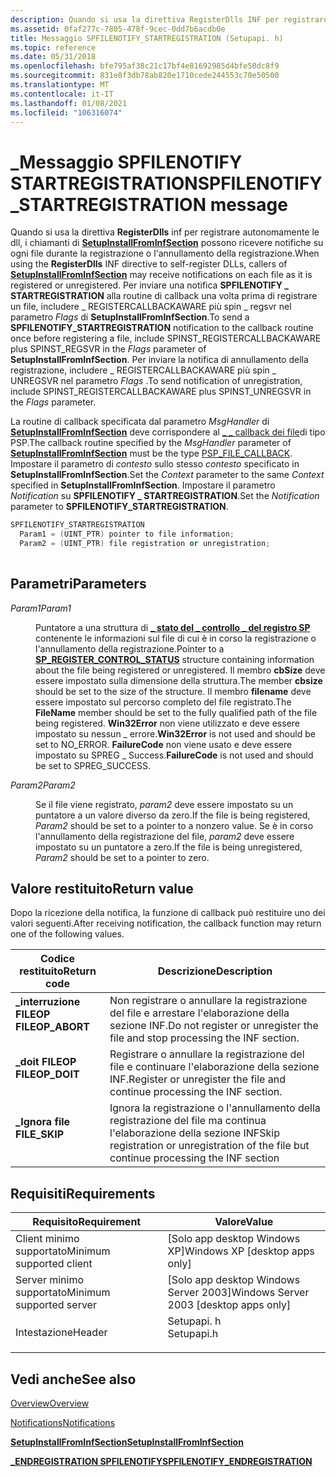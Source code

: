 ```yaml
---
description: Quando si usa la direttiva RegisterDlls INF per registrare autonomamente le dll, i chiamanti di SetupInstallFromInfSection possono ricevere notifiche su ogni file durante la registrazione o l'annullamento della registrazione.
ms.assetid: 0faf277c-7805-478f-9cec-0dd7b6acdb0e
title: Messaggio SPFILENOTIFY_STARTREGISTRATION (Setupapi. h)
ms.topic: reference
ms.date: 05/31/2018
ms.openlocfilehash: bfe795af38c21c17bf4e81692985d4bfe50dc8f9
ms.sourcegitcommit: 831e8f3db78ab820e1710cede244553c70e50500
ms.translationtype: MT
ms.contentlocale: it-IT
ms.lasthandoff: 01/08/2021
ms.locfileid: "106316074"
---
```

# <a name="spfilenotify_startregistration-message"></a><span data-ttu-id="d5e39-103">\_Messaggio SPFILENOTIFY STARTREGISTRATION</span><span class="sxs-lookup"><span data-stu-id="d5e39-103">SPFILENOTIFY\_STARTREGISTRATION message</span></span>

<span data-ttu-id="d5e39-104">Quando si usa la direttiva **RegisterDlls** inf per registrare autonomamente le dll, i chiamanti di [**SetupInstallFromInfSection**](/windows/desktop/api/Setupapi/nf-setupapi-setupinstallfrominfsectiona) possono ricevere notifiche su ogni file durante la registrazione o l'annullamento della registrazione.</span><span class="sxs-lookup"><span data-stu-id="d5e39-104">When using the **RegisterDlls** INF directive to self-register DLLs, callers of [**SetupInstallFromInfSection**](/windows/desktop/api/Setupapi/nf-setupapi-setupinstallfrominfsectiona) may receive notifications on each file as it is registered or unregistered.</span></span> <span data-ttu-id="d5e39-105">Per inviare una notifica **SPFILENOTIFY \_ STARTREGISTRATION** alla routine di callback una volta prima di registrare un file, includere \_ REGISTERCALLBACKAWARE più spin \_ regsvr nel parametro *Flags* di **SetupInstallFromInfSection**.</span><span class="sxs-lookup"><span data-stu-id="d5e39-105">To send a **SPFILENOTIFY\_STARTREGISTRATION** notification to the callback routine once before registering a file, include SPINST\_REGISTERCALLBACKAWARE plus SPINST\_REGSVR in the *Flags* parameter of **SetupInstallFromInfSection**.</span></span> <span data-ttu-id="d5e39-106">Per inviare la notifica di annullamento della registrazione, includere \_ REGISTERCALLBACKAWARE più spin \_ UNREGSVR nel parametro *Flags* .</span><span class="sxs-lookup"><span data-stu-id="d5e39-106">To send notification of unregistration, include SPINST\_REGISTERCALLBACKAWARE plus SPINST\_UNREGSVR in the *Flags* parameter.</span></span>

<span data-ttu-id="d5e39-107">La routine di callback specificata dal parametro *MsgHandler* di [**SetupInstallFromInfSection**](/windows/desktop/api/Setupapi/nf-setupapi-setupinstallfrominfsectiona) deve corrispondere al [ \_ \_ callback dei file](/windows/win32/api/setupapi/nc-setupapi-psp_file_callback_a)di tipo PSP.</span><span class="sxs-lookup"><span data-stu-id="d5e39-107">The callback routine specified by the *MsgHandler* parameter of [**SetupInstallFromInfSection**](/windows/desktop/api/Setupapi/nf-setupapi-setupinstallfrominfsectiona) must be the type [PSP\_FILE\_CALLBACK](/windows/win32/api/setupapi/nc-setupapi-psp_file_callback_a).</span></span> <span data-ttu-id="d5e39-108">Impostare il parametro di *contesto* sullo stesso *contesto* specificato in **SetupInstallFromInfSection**.</span><span class="sxs-lookup"><span data-stu-id="d5e39-108">Set the *Context* parameter to the same *Context* specified in **SetupInstallFromInfSection**.</span></span> <span data-ttu-id="d5e39-109">Impostare il parametro *Notification* su **SPFILENOTIFY \_ STARTREGISTRATION**.</span><span class="sxs-lookup"><span data-stu-id="d5e39-109">Set the *Notification* parameter to **SPFILENOTIFY\_STARTREGISTRATION**.</span></span>


```C++
SPFILENOTIFY_STARTREGISTRATION
  Param1 = (UINT_PTR) pointer to file information;
  Param2 = (UINT_PTR) file registration or unregistration;
            
```



## <a name="parameters"></a><span data-ttu-id="d5e39-110">Parametri</span><span class="sxs-lookup"><span data-stu-id="d5e39-110">Parameters</span></span>

<dl> <dt>

<span data-ttu-id="d5e39-111">*Param1*</span><span class="sxs-lookup"><span data-stu-id="d5e39-111">*Param1*</span></span> 
</dt> <dd>

<span data-ttu-id="d5e39-112">Puntatore a una struttura di [**\_ stato del \_ controllo \_ del registro SP**](/windows/desktop/api/Setupapi/ns-setupapi-sp_register_control_statusa) contenente le informazioni sul file di cui è in corso la registrazione o l'annullamento della registrazione.</span><span class="sxs-lookup"><span data-stu-id="d5e39-112">Pointer to a [**SP\_REGISTER\_CONTROL\_STATUS**](/windows/desktop/api/Setupapi/ns-setupapi-sp_register_control_statusa) structure containing information about the file being registered or unregistered.</span></span> <span data-ttu-id="d5e39-113">Il membro **cbSize** deve essere impostato sulla dimensione della struttura.</span><span class="sxs-lookup"><span data-stu-id="d5e39-113">The member **cbsize** should be set to the size of the structure.</span></span> <span data-ttu-id="d5e39-114">Il membro **filename** deve essere impostato sul percorso completo del file registrato.</span><span class="sxs-lookup"><span data-stu-id="d5e39-114">The **FileName** member should be set to the fully qualified path of the file being registered.</span></span> <span data-ttu-id="d5e39-115">**Win32Error** non viene utilizzato e deve essere impostato su nessun \_ errore.</span><span class="sxs-lookup"><span data-stu-id="d5e39-115">**Win32Error** is not used and should be set to NO\_ERROR.</span></span> <span data-ttu-id="d5e39-116">**FailureCode** non viene usato e deve essere impostato su SPREG \_ Success.</span><span class="sxs-lookup"><span data-stu-id="d5e39-116">**FailureCode** is not used and should be set to SPREG\_SUCCESS.</span></span>

</dd> <dt>

<span data-ttu-id="d5e39-117">*Param2*</span><span class="sxs-lookup"><span data-stu-id="d5e39-117">*Param2*</span></span> 
</dt> <dd>

<span data-ttu-id="d5e39-118">Se il file viene registrato, *param2* deve essere impostato su un puntatore a un valore diverso da zero.</span><span class="sxs-lookup"><span data-stu-id="d5e39-118">If the file is being registered, *Param2* should be set to a pointer to a nonzero value.</span></span> <span data-ttu-id="d5e39-119">Se è in corso l'annullamento della registrazione del file, *param2* deve essere impostato su un puntatore a zero.</span><span class="sxs-lookup"><span data-stu-id="d5e39-119">If the file is being unregistered, *Param2* should be set to a pointer to zero.</span></span>

</dd> </dl>

## <a name="return-value"></a><span data-ttu-id="d5e39-120">Valore restituito</span><span class="sxs-lookup"><span data-stu-id="d5e39-120">Return value</span></span>

<span data-ttu-id="d5e39-121">Dopo la ricezione della notifica, la funzione di callback può restituire uno dei valori seguenti.</span><span class="sxs-lookup"><span data-stu-id="d5e39-121">After receiving notification, the callback function may return one of the following values.</span></span>



| <span data-ttu-id="d5e39-122">Codice restituito</span><span class="sxs-lookup"><span data-stu-id="d5e39-122">Return code</span></span>                                                                                  | <span data-ttu-id="d5e39-123">Descrizione</span><span class="sxs-lookup"><span data-stu-id="d5e39-123">Description</span></span>                                                                                        |
|----------------------------------------------------------------------------------------------|----------------------------------------------------------------------------------------------------|
| <dl> <span data-ttu-id="d5e39-124"><dt>**\_interruzione FILEOP**</dt></span><span class="sxs-lookup"><span data-stu-id="d5e39-124"><dt>**FILEOP\_ABORT**</dt></span></span> </dl> | <span data-ttu-id="d5e39-125">Non registrare o annullare la registrazione del file e arrestare l'elaborazione della sezione INF.</span><span class="sxs-lookup"><span data-stu-id="d5e39-125">Do not register or unregister the file and stop processing the INF section.</span></span><br/>             |
| <dl> <span data-ttu-id="d5e39-126"><dt>**\_doit FILEOP**</dt></span><span class="sxs-lookup"><span data-stu-id="d5e39-126"><dt>**FILEOP\_DOIT**</dt></span></span> </dl>  | <span data-ttu-id="d5e39-127">Registrare o annullare la registrazione del file e continuare l'elaborazione della sezione INF.</span><span class="sxs-lookup"><span data-stu-id="d5e39-127">Register or unregister the file and continue processing the INF section.</span></span><br/>                |
| <dl> <span data-ttu-id="d5e39-128"><dt>**\_Ignora file**</dt></span><span class="sxs-lookup"><span data-stu-id="d5e39-128"><dt>**FILE\_SKIP**</dt></span></span> </dl>    | <span data-ttu-id="d5e39-129">Ignora la registrazione o l'annullamento della registrazione del file ma continua l'elaborazione della sezione INF</span><span class="sxs-lookup"><span data-stu-id="d5e39-129">Skip registration or unregistration of the file but continue processing the INF section</span></span><br/> |



 

## <a name="requirements"></a><span data-ttu-id="d5e39-130">Requisiti</span><span class="sxs-lookup"><span data-stu-id="d5e39-130">Requirements</span></span>



| <span data-ttu-id="d5e39-131">Requisito</span><span class="sxs-lookup"><span data-stu-id="d5e39-131">Requirement</span></span> | <span data-ttu-id="d5e39-132">Valore</span><span class="sxs-lookup"><span data-stu-id="d5e39-132">Value</span></span> |
|-------------------------------------|---------------------------------------------------------------------------------------|
| <span data-ttu-id="d5e39-133">Client minimo supportato</span><span class="sxs-lookup"><span data-stu-id="d5e39-133">Minimum supported client</span></span><br/> | <span data-ttu-id="d5e39-134">\[Solo app desktop Windows XP\]</span><span class="sxs-lookup"><span data-stu-id="d5e39-134">Windows XP \[desktop apps only\]</span></span><br/>                                           |
| <span data-ttu-id="d5e39-135">Server minimo supportato</span><span class="sxs-lookup"><span data-stu-id="d5e39-135">Minimum supported server</span></span><br/> | <span data-ttu-id="d5e39-136">\[Solo app desktop Windows Server 2003\]</span><span class="sxs-lookup"><span data-stu-id="d5e39-136">Windows Server 2003 \[desktop apps only\]</span></span><br/>                                  |
| <span data-ttu-id="d5e39-137">Intestazione</span><span class="sxs-lookup"><span data-stu-id="d5e39-137">Header</span></span><br/>                   | <dl> <span data-ttu-id="d5e39-138"><dt>Setupapi. h</dt></span><span class="sxs-lookup"><span data-stu-id="d5e39-138"><dt>Setupapi.h</dt></span></span> </dl> |



## <a name="see-also"></a><span data-ttu-id="d5e39-139">Vedi anche</span><span class="sxs-lookup"><span data-stu-id="d5e39-139">See also</span></span>

<dl> <dt>

[<span data-ttu-id="d5e39-140">Overview</span><span class="sxs-lookup"><span data-stu-id="d5e39-140">Overview</span></span>](overview.md)
</dt> <dt>

[<span data-ttu-id="d5e39-141">Notifications</span><span class="sxs-lookup"><span data-stu-id="d5e39-141">Notifications</span></span>](notifications.md)
</dt> <dt>

[<span data-ttu-id="d5e39-142">**SetupInstallFromInfSection**</span><span class="sxs-lookup"><span data-stu-id="d5e39-142">**SetupInstallFromInfSection**</span></span>](/windows/desktop/api/Setupapi/nf-setupapi-setupinstallfrominfsectiona)
</dt> <dt>

[<span data-ttu-id="d5e39-143">**\_ENDREGISTRATION SPFILENOTIFY**</span><span class="sxs-lookup"><span data-stu-id="d5e39-143">**SPFILENOTIFY\_ENDREGISTRATION**</span></span>](spfilenotify-endregistration.md)
</dt> </dl>

 

